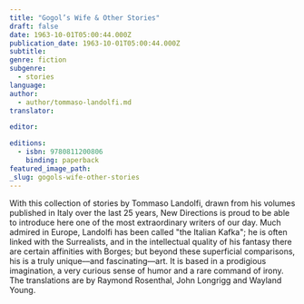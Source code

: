 ```yaml
---
title: "Gogol’s Wife & Other Stories"
draft: false
date: 1963-10-01T05:00:44.000Z
publication_date: 1963-10-01T05:00:44.000Z
subtitle:
genre: fiction
subgenre:
  - stories
language:
author:
  - author/tommaso-landolfi.md
translator:

editor:

editions:
  - isbn: 9780811200806
    binding: paperback
featured_image_path:
_slug: gogols-wife-other-stories
---
```


With this collection of stories by Tommaso Landolfi, drawn from his volumes published in Italy over the last 25 years, New Directions is proud to be able to introduce here one of the most extraordinary writers of our day. Much admired in Europe, Landolfi has been called "the Italian Kafka"; he is often linked with the Surrealists, and in the intellectual quality of his fantasy there are certain affinities with Borges; but beyond these superficial comparisons, his is a truly unique––and fascinating––art. It is based in a prodigious imagination, a very curious sense of humor and a rare command of irony. The translations are by Raymond Rosenthal, John Longrigg and Wayland Young.

